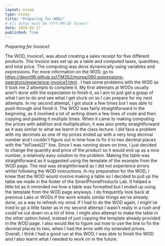 ```yaml
---
layout: essay
type: essay
title: "Preparing for WODs"
# All dates must be YYYY-MM-DD format!
date: 2024-02-17
published: True
---
```

*Preparing for Invoice1*

The WOD, Invoice1, was about creating a sales receipt for five different products. The Invoice was set up as a table and computed taxes, quantities, and total price. The computing was done dynamically using variables and expressions. For more information on the WOD, go to https://dport96.github.io/ITM352/morea/060.expressions-operators/experience-invoice1.html . I had some problems with the WOD as it took me 2 attempts to complete it. My first attempts at WODs usually aren't done with the expectation to finish it, as I aim to just get a grasp of what I am to do and see what I get stuck on so I can prepare for my next attempts. In my second attempt, I got stuck a few times but I was able to push through and finish it. The WOD was fairly straightforward in the beginning, as it involved a lot of writing down a few lines of code and then copying and pasting it multiple times. When it came to making computing the prices with addition and multiplication, it was also pretty straightforward as it was similar to what we learnt in the class lecture. I did face a problem with my decimals as one of my prices ended up with a very long decimal number and I couldn't figure out in time how to fix it to two decimal places with the "toFixed(2)" line. Since I was running down on time, I just decided to change the quantity and price of the product so it would end up as a nice number, a relatively easy solution to the problem. Making the table was straightforward as it suggested using the template of the example from the WOD page. The rest was straightforward as I did not experience errors whilst following the WOD instructions. In my preparation for the WOD, I knew that the WOD would involve making a table so I decided to pull up the table we made in the footer of the SmartPhoneProducts Lab. It helped a little bit as it reminded me how a table was formatted but I ended up using the template from the WOD page anyways. I do frequently look back at previous Labs or WODs if the work entails similar things we've already done, as a way to refresh my mind. If I had to do the WOD again, I might've tried to go a little faster as in my second attempt I wasn't really in a rush and could've cut down on a lot of time. I might also attempt to make the table in the other option listed, instead of just copying the template already provided in the WOD page. I also would like to figure out how to use the line to fix the decimal places to two, when I had the error with my extended prices. Overall, I think I had a good run at this WOD, I was able to finish the WOD and I also learnt what I needed to work on in the future.
